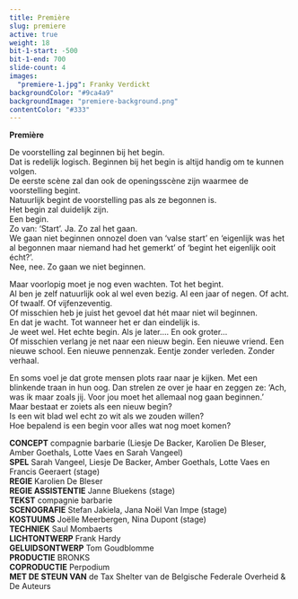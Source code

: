 ```yaml
---
title: Première
slug: premiere
active: true
weight: 18
bit-1-start: -500
bit-1-end: 700
slide-count: 4
images:
  "premiere-1.jpg": Franky Verdickt
backgroundColor: "#9ca4a9"
backgroundImage: "premiere-background.png"
contentColor: "#333"
---
```

**Première**<br>

De voorstelling zal beginnen bij het begin.<br>
Dat is redelijk logisch. Beginnen bij het begin is altijd handig om te kunnen volgen.<br>
De eerste scène zal dan ook de openingsscène zijn waarmee de voorstelling begint.<br>
Natuurlijk begint de voorstelling pas als ze begonnen is.<br>
Het begin zal duidelijk zijn.<br>
Een begin.<br>
Zo van: ‘Start’. Ja. Zo zal het gaan.<br>
We gaan niet beginnen onnozel doen van ‘valse start’ en ‘eigenlijk was het al begonnen maar niemand had het gemerkt’ of ‘begint het eigenlijk ooit écht?’.<br>
Nee, nee. Zo gaan we niet beginnen.

Maar voorlopig moet je nog even wachten. Tot het begint.<br>
Al ben je zelf natuurlijk ook al wel even bezig. Al een jaar of negen. Of acht. Of twaalf. Of vijfenzeventig.<br>
Of misschien heb je juist het gevoel dat hét maar niet wil beginnen.<br>
En dat je wacht. Tot wanneer het er dan eindelijk is.<br>
Je weet wel. Het echte begin. Als je later…. En ook groter…<br>
Of misschien verlang je net naar een nieuw begin. Een nieuwe vriend. Een nieuwe school. Een nieuwe pennenzak. Eentje zonder verleden. Zonder verhaal.

En soms voel je dat grote mensen plots raar naar je kijken. Met een blinkende traan in hun oog. Dan strelen ze over je haar en zeggen ze: ‘Ach, was ik maar zoals jij. Voor jou moet het allemaal nog gaan beginnen.’<br>
Maar bestaat er zoiets als een nieuw begin?<br>
Is een wit blad wel echt zo wit als we zouden willen?<br>
Hoe bepalend is een begin voor alles wat nog moet komen?

**CONCEPT** compagnie barbarie (Liesje De Backer, Karolien De Bleser, Amber Goethals, Lotte Vaes en Sarah Vangeel)<br>
**SPEL** Sarah Vangeel, Liesje De Backer, Amber Goethals, Lotte Vaes en Francis Geeraert (stage)<br>
**REGIE** Karolien De Bleser<br>
**REGIE ASSISTENTIE** Janne Bluekens (stage)<br>
**TEKST** compagnie barbarie<br>
**SCENOGRAFIE** Stefan Jakiela, Jana Noël Van Impe (stage)<br>
**KOSTUUMS** Joëlle Meerbergen, Nina Dupont (stage)<br>
**TECHNIEK** Saul Mombaerts<br>
**LICHTONTWERP** Frank Hardy<br>
**GELUIDSONTWERP** Tom Goudblomme<br>
**PRODUCTIE** BRONKS<br>
**COPRODUCTIE** Perpodium<br>
**MET DE STEUN VAN** de Tax Shelter van de Belgische Federale Overheid & De Auteurs
